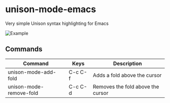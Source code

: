 # unison-mode-emacs
Very simple Unison syntax highlighting for Emacs

![Example](https://i.imgur.com/XaZnkfy.png)

## Commands

| Command | Keys | Description |
|---------|------|-------------|
| unison-mode-add-fold | C-c C-f | Adds a fold above the cursor |
| unison-mode-remove-fold | C-c C-d | Removes the fold above the cursor |
